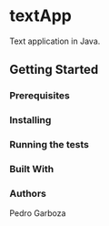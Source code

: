 # textApp
Text application in Java.

## Getting Started

### Prerequisites

### Installing

### Running the tests

### Built With


### Authors
Pedro Garboza
